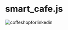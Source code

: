 # smart_cafe.js
![coffeshopforlinkedin](https://github.com/user-attachments/assets/ef4c7dda-f5d3-4fdc-ab19-6ad0f638ba1a)
